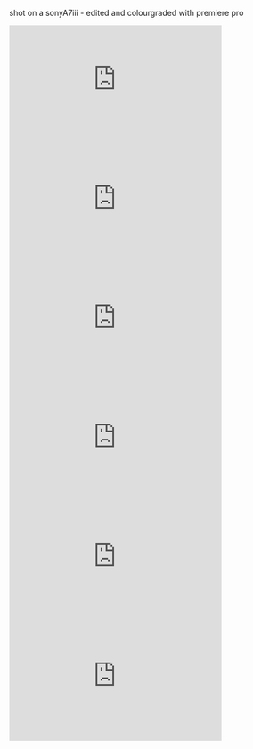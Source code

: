 shot on a sonyA7iii - edited and colourgraded with premiere pro 

<iframe width="381" height="214" src="https://www.youtube.com/embed/swaO6PHOF1U?si=2LPK8rntD99yNrEt" title="YouTube video player" frameborder="0" allow="accelerometer; autoplay; clipboard-write; encrypted-media; gyroscope; picture-in-picture; web-share" allowfullscreen></iframe>

<iframe width="381" height="214" src="https://www.youtube.com/embed/FRxAIXuhN5U?si=dp4R-PWyLSJwLv6-" title="YouTube video player" frameborder="0" allow="accelerometer; autoplay; clipboard-write; encrypted-media; gyroscope; picture-in-picture; web-share" allowfullscreen></iframe>

<iframe width="381" height="214" src="https://www.youtube.com/embed/45jFqviQ6RQ?si=xrxm9UWhQQ9nh30s" title="YouTube video player" frameborder="0" allow="accelerometer; autoplay; clipboard-write; encrypted-media; gyroscope; picture-in-picture; web-share" allowfullscreen></iframe>

<iframe width="381" height="214" src="https://www.youtube.com/embed/UAnfhhGm68E?si=yAve0mfprDDuHGUo" title="YouTube video player" frameborder="0" allow="accelerometer; autoplay; clipboard-write; encrypted-media; gyroscope; picture-in-picture; web-share" allowfullscreen></iframe>

<iframe width="381" height="214" src="https://www.youtube.com/embed/1Cg9QPQn6n8?si=k8dC85bUn9YQ-VoN" title="YouTube video player" frameborder="0" allow="accelerometer; autoplay; clipboard-write; encrypted-media; gyroscope; picture-in-picture; web-share" allowfullscreen></iframe>

<iframe width="381" height="214" src="https://www.youtube.com/embed/XI4Y_ul--P4?si=o0FV0UgiQ0QA8m2Y" title="YouTube video player" frameborder="0" allow="accelerometer; autoplay; clipboard-write; encrypted-media; gyroscope; picture-in-picture; web-share" allowfullscreen></iframe>

